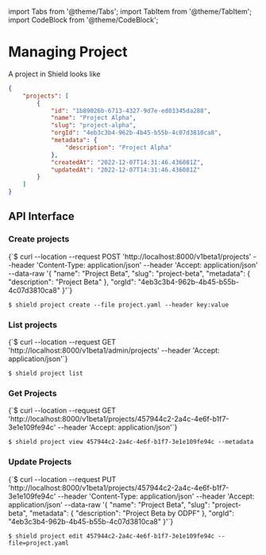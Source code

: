 import Tabs from '@theme/Tabs';
import TabItem from '@theme/TabItem';
import CodeBlock from '@theme/CodeBlock';

# Managing Project

A project in Shield looks like

```json
{
    "projects": [
        {
            "id": "1b89026b-6713-4327-9d7e-ed03345da288",
            "name": "Project Alpha",
            "slug": "project-alpha",
            "orgId": "4eb3c3b4-962b-4b45-b55b-4c07d3810ca8",
            "metadata": {
                "description": "Project Alpha"
            },
            "createdAt": "2022-12-07T14:31:46.436081Z",
            "updatedAt": "2022-12-07T14:31:46.436081Z"
        }
    ]
}
```

## API Interface

### Create projects

<Tabs groupId="api">
  <TabItem value="HTTP" label="HTTP" default>
        <CodeBlock className="language-bash">
    {`$ curl --location --request POST 'http://localhost:8000/v1beta1/projects'
--header 'Content-Type: application/json'
--header 'Accept: application/json'
--data-raw '{
  "name": "Project Beta",
  "slug": "project-beta",
  "metadata": {
      "description": "Project Beta"
  },
  "orgId": "4eb3c3b4-962b-4b45-b55b-4c07d3810ca8"
}'`}
    </CodeBlock>
  </TabItem>
  <TabItem value="CLI" label="CLI" default>
<CodeBlock>

`$ shield project create --file project.yaml --header key:value`
</CodeBlock>

  </TabItem>
</Tabs>

### List projects

<Tabs groupId="api">
  <TabItem value="HTTP" label="HTTP" default>
        <CodeBlock className="language-bash">
    {`$ curl --location --request GET 'http://localhost:8000/v1beta1/admin/projects'
--header 'Accept: application/json'`}
    </CodeBlock>
  </TabItem>
  <TabItem value="CLI" label="CLI" default>
<CodeBlock>

`$ shield project list`
</CodeBlock>

  </TabItem>
</Tabs>

### Get Projects

<Tabs groupId="api">
  <TabItem value="HTTP" label="HTTP" default>
        <CodeBlock className="language-bash">
    {`$ curl --location --request GET 'http://localhost:8000/v1beta1/projects/457944c2-2a4c-4e6f-b1f7-3e1e109fe94c'
--header 'Accept: application/json'`}
    </CodeBlock>
  </TabItem>
  <TabItem value="CLI" label="CLI" default>
<CodeBlock>

`$ shield project view 457944c2-2a4c-4e6f-b1f7-3e1e109fe94c --metadata`
</CodeBlock>

  </TabItem>
</Tabs>

### Update Projects

<Tabs groupId="api">
  <TabItem value="HTTP" label="HTTP" default>
        <CodeBlock className="language-bash">
    {`$ curl --location --request PUT 'http://localhost:8000/v1beta1/projects/457944c2-2a4c-4e6f-b1f7-3e1e109fe94c'
--header 'Content-Type: application/json'
--header 'Accept: application/json'
--data-raw '{
  "name": "Project Beta",
  "slug": "project-beta",
  "metadata": {
      "description": "Project Beta by ODPF"
  },
  "orgId": "4eb3c3b4-962b-4b45-b55b-4c07d3810ca8"
}'`}
    </CodeBlock>
  </TabItem>
  <TabItem value="CLI" label="CLI" default>
<CodeBlock>

`$ shield project edit 457944c2-2a4c-4e6f-b1f7-3e1e109fe94c --file=project.yaml`
</CodeBlock>

  </TabItem>
</Tabs>